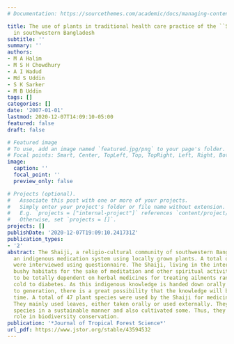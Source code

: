```yaml
---
# Documentation: https://sourcethemes.com/academic/docs/managing-content/

title: The use of plants in traditional health care practice of the ``Shaiji'' community
  in southwestern Bangladesh
subtitle: ''
summary: ''
authors:
- M A Halim
- M S H Chowdhury
- A I Wadud
- Md S Uddin
- S K Sarker
- M B Uddin
tags: []
categories: []
date: '2007-01-01'
lastmod: 2020-12-07T14:09:10-05:00
featured: false
draft: false

# Featured image
# To use, add an image named `featured.jpg/png` to your page's folder.
# Focal points: Smart, Center, TopLeft, Top, TopRight, Left, Right, BottomLeft, Bottom, BottomRight.
image:
  caption: ''
  focal_point: ''
  preview_only: false

# Projects (optional).
#   Associate this post with one or more of your projects.
#   Simply enter your project's folder or file name without extension.
#   E.g. `projects = ["internal-project"]` references `content/project/deep-learning/index.md`.
#   Otherwise, set `projects = []`.
projects: []
publishDate: '2020-12-07T19:09:10.241731Z'
publication_types:
- '2'
abstract: The Shaiji, a religio-cultural community of southwestern Bangladesh, have
  an indigenous medication system using locally grown plants. A total of 36 individuals
  were interviewed using questionnaire. The Shaiji, living in the interior or near
  bushy habitats for the sake of meditation and other spiritual activities, were found
  to be totally dependent on herbal medicines for treating ailments ranging from casual
  cold to diabetes. As this indigenous knowledge is handed down orally from generation
  to generation, there is a great possibility that the knowledge will be lost over
  time. A total of 47 plant species were used by the Shaiji for medicinal purposes.
  They mainly used leaves, either taken orally or used externally. They used the plant
  species in a sustainable manner and also cultivated some. Thus, they play an important
  role in biodiversity conservation.
publication: '*Journal of Tropical Forest Science*'
url_pdf: https://www.jstor.org/stable/43594532
---
```

